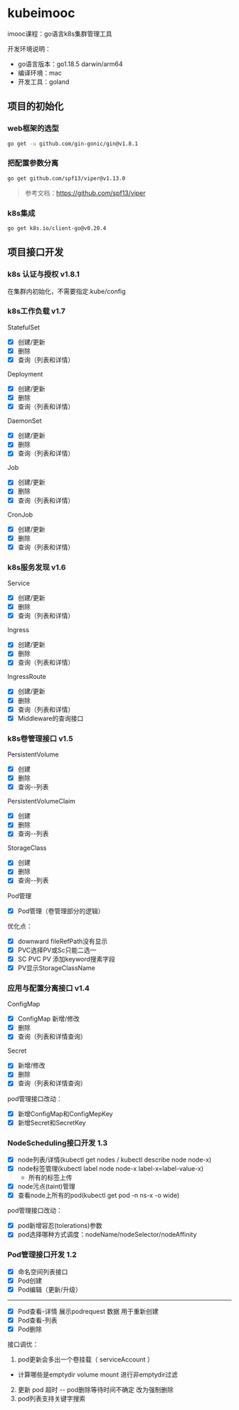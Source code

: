 # kubeimooc

imooc课程：go语言k8s集群管理工具

开发环境说明：

- go语言版本：go1.18.5 darwin/arm64
- 编译环境：mac
- 开发工具：goland

## 项目的初始化

### web框架的选型

```bash
go get -u github.com/gin-gonic/gin@v1.8.1
```

### 把配置参数分离

```bash
go get github.com/spf13/viper@v1.13.0
```

> 参考文档：https://github.com/spf13/viper

### k8s集成

```bash
go get k8s.io/client-go@v0.20.4
```

## 项目接口开发

### k8s 认证与授权 v1.8.1

在集群内初始化，不需要指定.kube/config

### k8s工作负载 v1.7

StatefulSet

- [x] 创建/更新
- [x] 删除
- [x] 查询（列表和详情）

Deployment

- [x] 创建/更新
- [x] 删除
- [x] 查询（列表和详情）

DaemonSet

- [x] 创建/更新
- [x] 删除
- [x] 查询（列表和详情）

Job

- [x] 创建/更新
- [x] 删除
- [x] 查询（列表和详情）

CronJob

- [x] 创建/更新
- [x] 删除
- [x] 查询（列表和详情）

### k8s服务发现 v1.6

Service

- [x] 创建/更新
- [x] 删除
- [x] 查询（列表和详情）

Ingress

- [x] 创建/更新
- [x] 删除
- [x] 查询（列表和详情）

IngressRoute

- [x] 创建/更新
- [x] 删除
- [x] 查询（列表和详情）
- [x] Middleware的查询接口

### k8s卷管理接口 v1.5

PersistentVolume

- [x] 创建
- [x] 删除
- [x] 查询--列表

PersistentVolumeClaim

- [x] 创建
- [x] 删除
- [x] 查询--列表

StorageClass

- [x] 创建
- [x] 删除
- [x] 查询--列表

Pod管理

- [x] Pod管理（卷管理部分的逻辑）

优化点：

- [x] downward fileRefPath没有显示
- [x] PVC选择PV或Sc只能二选一
- [x] SC PVC PV 添加keyword搜素字段
- [x] PV显示StorageClassName

### 应用与配置分离接口 v1.4

ConfigMap

- [x] ConfigMap 新增/修改
- [x] 删除
- [x] 查询（列表和详情查询）

Secret

- [x] 新增/修改
- [x] 删除
- [x] 查询（列表和详情查询）

pod管理接口改动：

- [x] 新增ConfigMap和ConfigMepKey
- [x] 新增Secret和SecretKey

### NodeScheduling接口开发 1.3

- [x] node列表/详情(kubectl get nodes / kubectl describe node node-x)
- [x] node标签管理(kubectl label node node-x label-x=label-value-x)
    - 所有的标签上传
- [x] node污点(taint)管理
- [x] 查看node上所有的pod(kubectl get pod -n ns-x -o wide)

pod管理接口改动：

- [x] pod新增容忍(tolerations)参数
- [x] pod选择哪种方式调度：nodeName/nodeSelector/nodeAffinity

### Pod管理接口开发 1.2

- [x] 命名空间列表接口
- [x] Pod创建
- [x] Pod编辑（更新/升级）

---

- [x] Pod查看-详情 展示podrequest 数据 用于重新创建
- [x] Pod查看-列表
- [x] Pod删除

接口调优：

1. pod更新会多出一个卷挂载（ serviceAccount ）

- 计算哪些是emptydir volume mount 进行非emptydir过滤

2. 更新 pod 超时 -- pod删除等待时间不确定 改为强制删除
3. pod列表支持关键字搜索
